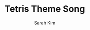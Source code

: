 ---
layout: entry
title: Tetris Theme Song
author: Sarah Kim
lang: javascript
score: 399
params:
  r: 44100
  b: 32
  c: 2
  e: fl
commands:
  run: node .
---